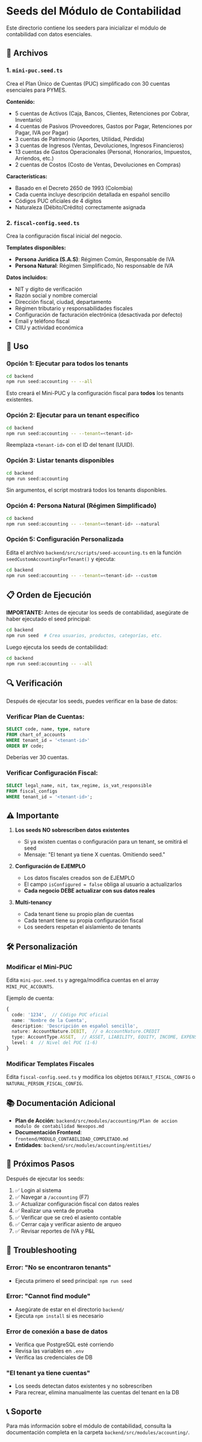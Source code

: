 # Seeds del Módulo de Contabilidad

Este directorio contiene los seeders para inicializar el módulo de contabilidad con datos esenciales.

## 📁 Archivos

### 1. `mini-puc.seed.ts`
Crea el Plan Único de Cuentas (PUC) simplificado con 30 cuentas esenciales para PYMES.

**Contenido:**
- 5 cuentas de Activos (Caja, Bancos, Clientes, Retenciones por Cobrar, Inventario)
- 4 cuentas de Pasivos (Proveedores, Gastos por Pagar, Retenciones por Pagar, IVA por Pagar)
- 3 cuentas de Patrimonio (Aportes, Utilidad, Pérdida)
- 3 cuentas de Ingresos (Ventas, Devoluciones, Ingresos Financieros)
- 13 cuentas de Gastos Operacionales (Personal, Honorarios, Impuestos, Arriendos, etc.)
- 2 cuentas de Costos (Costo de Ventas, Devoluciones en Compras)

**Características:**
- Basado en el Decreto 2650 de 1993 (Colombia)
- Cada cuenta incluye descripción detallada en español sencillo
- Códigos PUC oficiales de 4 dígitos
- Naturaleza (Débito/Crédito) correctamente asignada

### 2. `fiscal-config.seed.ts`
Crea la configuración fiscal inicial del negocio.

**Templates disponibles:**
- **Persona Jurídica (S.A.S)**: Régimen Común, Responsable de IVA
- **Persona Natural**: Régimen Simplificado, No responsable de IVA

**Datos incluidos:**
- NIT y dígito de verificación
- Razón social y nombre comercial
- Dirección fiscal, ciudad, departamento
- Régimen tributario y responsabilidades fiscales
- Configuración de facturación electrónica (desactivada por defecto)
- Email y teléfono fiscal
- CIIU y actividad económica

## 🚀 Uso

### Opción 1: Ejecutar para todos los tenants

```bash
cd backend
npm run seed:accounting -- --all
```

Esto creará el Mini-PUC y la configuración fiscal para **todos** los tenants existentes.

### Opción 2: Ejecutar para un tenant específico

```bash
cd backend
npm run seed:accounting -- --tenant=<tenant-id>
```

Reemplaza `<tenant-id>` con el ID del tenant (UUID).

### Opción 3: Listar tenants disponibles

```bash
cd backend
npm run seed:accounting
```

Sin argumentos, el script mostrará todos los tenants disponibles.

### Opción 4: Persona Natural (Régimen Simplificado)

```bash
cd backend
npm run seed:accounting -- --tenant=<tenant-id> --natural
```

### Opción 5: Configuración Personalizada

Edita el archivo `backend/src/scripts/seed-accounting.ts` en la función `seedCustomAccountingForTenant()` y ejecuta:

```bash
cd backend
npm run seed:accounting -- --tenant=<tenant-id> --custom
```

## 📋 Orden de Ejecución

**IMPORTANTE:** Antes de ejecutar los seeds de contabilidad, asegúrate de haber ejecutado el seed principal:

```bash
cd backend
npm run seed  # Crea usuarios, productos, categorías, etc.
```

Luego ejecuta los seeds de contabilidad:

```bash
cd backend
npm run seed:accounting -- --all
```

## 🔍 Verificación

Después de ejecutar los seeds, puedes verificar en la base de datos:

### Verificar Plan de Cuentas:
```sql
SELECT code, name, type, nature
FROM chart_of_accounts
WHERE tenant_id = '<tenant-id>'
ORDER BY code;
```

Deberías ver 30 cuentas.

### Verificar Configuración Fiscal:
```sql
SELECT legal_name, nit, tax_regime, is_vat_responsible
FROM fiscal_configs
WHERE tenant_id = '<tenant-id>';
```

## ⚠️ Importante

1. **Los seeds NO sobrescriben datos existentes**
   - Si ya existen cuentas o configuración para un tenant, se omitirá el seed
   - Mensaje: "El tenant ya tiene X cuentas. Omitiendo seed."

2. **Configuración de EJEMPLO**
   - Los datos fiscales creados son de EJEMPLO
   - El campo `isConfigured = false` obliga al usuario a actualizarlos
   - **Cada negocio DEBE actualizar con sus datos reales**

3. **Multi-tenancy**
   - Cada tenant tiene su propio plan de cuentas
   - Cada tenant tiene su propia configuración fiscal
   - Los seeders respetan el aislamiento de tenants

## 🛠️ Personalización

### Modificar el Mini-PUC

Edita `mini-puc.seed.ts` y agrega/modifica cuentas en el array `MINI_PUC_ACCOUNTS`.

Ejemplo de cuenta:
```typescript
{
  code: '1234',  // Código PUC oficial
  name: 'Nombre de la Cuenta',
  description: 'Descripción en español sencillo',
  nature: AccountNature.DEBIT,  // o AccountNature.CREDIT
  type: AccountType.ASSET,  // ASSET, LIABILITY, EQUITY, INCOME, EXPENSE, COST
  level: 4  // Nivel del PUC (1-6)
}
```

### Modificar Templates Fiscales

Edita `fiscal-config.seed.ts` y modifica los objetos `DEFAULT_FISCAL_CONFIG` o `NATURAL_PERSON_FISCAL_CONFIG`.

## 📚 Documentación Adicional

- **Plan de Acción**: `backend/src/modules/accounting/Plan de accion modulo de contabilidad Nexopos.md`
- **Documentación Frontend**: `frontend/MODULO_CONTABILIDAD_COMPLETADO.md`
- **Entidades**: `backend/src/modules/accounting/entities/`

## 🎯 Próximos Pasos

Después de ejecutar los seeds:

1. ✅ Login al sistema
2. ✅ Navegar a `/accounting` (F7)
3. ✅ Actualizar configuración fiscal con datos reales
4. ✅ Realizar una venta de prueba
5. ✅ Verificar que se creó el asiento contable
6. ✅ Cerrar caja y verificar asiento de arqueo
7. ✅ Revisar reportes de IVA y P&L

## 🐛 Troubleshooting

### Error: "No se encontraron tenants"
- Ejecuta primero el seed principal: `npm run seed`

### Error: "Cannot find module"
- Asegúrate de estar en el directorio `backend/`
- Ejecuta `npm install` si es necesario

### Error de conexión a base de datos
- Verifica que PostgreSQL esté corriendo
- Revisa las variables en `.env`
- Verifica las credenciales de DB

### "El tenant ya tiene cuentas"
- Los seeds detectan datos existentes y no sobrescriben
- Para recrear, elimina manualmente las cuentas del tenant en la DB

## 📞 Soporte

Para más información sobre el módulo de contabilidad, consulta la documentación completa en la carpeta `backend/src/modules/accounting/`.
